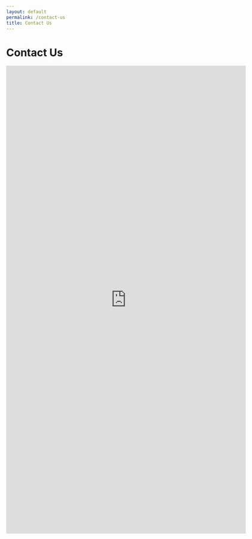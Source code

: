```yaml
---
layout: default
permalink: /contact-us
title: Contact Us
---
```

# Contact Us

<iframe src="https://docs.google.com/forms/d/e/1FAIpQLSey5uBEOV_xDJsNeFvVybyouUG4kUqWJ6W3LNYRUuzns6qr6g/viewform?embedded=true" width="640" height="1250" frameborder="0" marginheight="0" marginwidth="0">Loading…</iframe>
